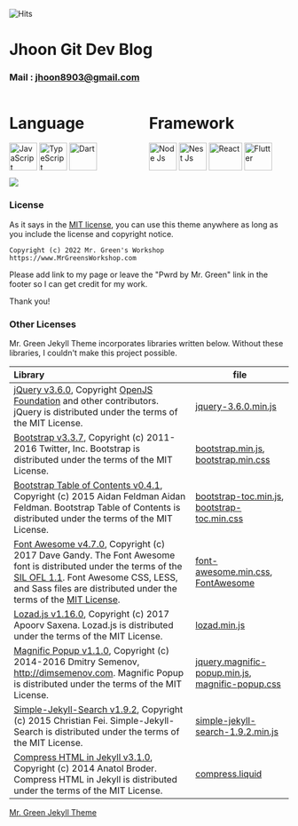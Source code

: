 
![Hits](https://hits.seeyoufarm.com/api/count/incr/badge.svg?url=https%3A%2F%2Fgithub.com%2Fjhoon8903%2Fjhoon8903&count_bg=%23461BE1&title_bg=%23B22AC9&icon=iconify.svg&icon_color=%23FFFFFF&title=HITS%21&edge_flat=false)

# Jhoon Git  Dev Blog

### Mail : [**jhoon8903@gmail.com**](mailto:jhoon8903@gmail.com)

<div style="display: flex; justify-content: space-between; margin-bottom: 10px;">
<div style="flex: 1;">
<h1> Language </h1>
<img src="https://cdn-icons-png.flaticon.com/512/5968/5968292.png" width="50" height="50" alt="JavaScript" />
<img src='https://play-lh.googleusercontent.com/BbuKPu-946B_nkgFYcE4Y-uxbfoUm8SWNM4j7jMWoCS-jk8TFQWeLTfbLsn6umaQn38' width="50" height="50" alt="TypeScript" />
<img src='https://img.icons8.com/color/512/dart.png' width="50" height="50" alt="Dart" /></div>
<div style="flex: 1; ">
<h1> Framework </h1>
<img src="https://cdn.iconscout.com/icon/free/png-256/node-js-1174925.png" width="50" height="50" alt="Node Js" />
<img src="https://static-00.iconduck.com/assets.00/nestjs-icon-512x510-9nvpcyc3.png" width="50" height="50" alt="Nest Js" />
<img src="https://upload.wikimedia.org/wikipedia/commons/thumb/a/a7/React-icon.svg/2300px-React-icon.svg.png" width="60" height="50" alt="React" />
<img src="https://blog.kakaocdn.net/dn/liuIY/btrt6fAFKNp/hZpWyNNdvu2Gy9Q7nukk3K/img.png" width="50" height="50" alt="Flutter" />
</div>
</div>

<div>
<picture>
<source 
  srcset="https://github-readme-stats.vercel.app/api?username=Daniel&show_icons=true&theme=vue"
  media="(prefers-color-scheme: dark)"
/>
<source
  srcset="https://github-readme-stats.vercel.app/api?username=anuraghazra&show_icons=true"
  media="(prefers-color-scheme: light), (prefers-color-scheme: no-preference)"
/>
<img src="https://github-readme-stats.vercel.app/api?username=anuraghazra&show_icons=true" />
</picture>
</div>

### License

As it says in the [MIT license](https://github.com/MrGreensWorkshop/MrGreen-JekyllTheme/blob/main/LICENSE.txt), you can use this theme anywhere as long as you include the license and copyright notice.

`Copyright (c) 2022 Mr. Green's Workshop https://www.MrGreensWorkshop.com`

Please add link to my page or leave the "Pwrd by Mr. Green" link in the footer so I can get credit for my work.

Thank you!

### Other Licenses

Mr. Green Jekyll Theme incorporates libraries written below. Without these libraries, I couldn't make this project possible.

| Library                              | file |
| :----------------------------------- | ---- |
| [jQuery v3.6.0](https://github.com/jquery/jquery/tree/3.6.0), Copyright [OpenJS Foundation](https://openjsf.org) and other contributors. jQuery is distributed under the terms of the MIT License. | [jquery-3.6.0.min.js](https://github.com/MrGreensWorkshop/MrGreen-JekyllTheme/blob/main/assets/js/jquery-3.6.0.min.js) |
| [Bootstrap v3.3.7](https://github.com/twbs/bootstrap/tree/v3.3.7), Copyright (c) 2011-2016 Twitter, Inc. Bootstrap is distributed under the terms of the MIT License. | [bootstrap.min.js](https://github.com/MrGreensWorkshop/MrGreen-JekyllTheme/blob/main/assets/js/bootstrap.min.js), [bootstrap.min.css](assets/css/bootstrap.min.css) |
| [Bootstrap Table of Contents v0.4.1](https://github.com/afeld/bootstrap-toc/tree/v0.4.1), Copyright (c) 2015 Aidan Feldman Aidan Feldman. Bootstrap Table of Contents is distributed under the terms of the MIT License. | [bootstrap-toc.min.js](https://github.com/MrGreensWorkshop/MrGreen-JekyllTheme/blob/main/assets/js/bootstrap-toc.min.js), [bootstrap-toc.min.css](assets/css/bootstrap-toc.min.css) |
| [Font Awesome v4.7.0](https://github.com/FortAwesome/Font-Awesome/tree/v4.7.0), Copyright (c) 2017 Dave Gandy. The Font Awesome font is distributed under the terms of the [SIL OFL 1.1](http://scripts.sil.org/OFL). Font Awesome CSS, LESS, and Sass files are distributed under the terms of the [MIT License](https://opensource.org/licenses/mit-license.html). | [font-awesome.min.css](https://github.com/MrGreensWorkshop/MrGreen-JekyllTheme/blob/main/assets/css/font-awesome.min.css), [FontAwesome](https://github.com/MrGreensWorkshop/MrGreen-JekyllTheme/blob/main/assets/fonts/) |
| [Lozad.js v1.16.0](https://github.com/ApoorvSaxena/lozad.js/tree/v1.16.0), Copyright (c) 2017 Apoorv Saxena. Lozad.js is distributed under the terms of the MIT License. | [lozad.min.js](https://github.com/MrGreensWorkshop/MrGreen-JekyllTheme/blob/main/assets/js/lozad.min.js) |
| [Magnific Popup v1.1.0](https://github.com/dimsemenov/Magnific-Popup/tree/1.1.0), Copyright (c) 2014-2016 Dmitry Semenov, http://dimsemenov.com. Magnific Popup is distributed under the terms of the MIT License. | [jquery.magnific-popup.min.js](https://github.com/MrGreensWorkshop/MrGreen-JekyllTheme/blob/main/assets/js/jquery.magnific-popup.min.js), [magnific-popup.css](assets/css/magnific-popup.css) |
| [Simple-Jekyll-Search v1.9.2](https://github.com/christian-fei/Simple-Jekyll-Search/tree/v1.9.2), Copyright (c) 2015 Christian Fei. Simple-Jekyll-Search is distributed under the terms of the MIT License. | [simple-jekyll-search-1.9.2.min.js](https://github.com/MrGreensWorkshop/MrGreen-JekyllTheme/blob/main/assets/js/simple-jekyll-search-1.9.2.min.js) |
| [Compress HTML in Jekyll v3.1.0](https://github.com/penibelst/jekyll-compress-html/tree/v3.1.0), Copyright (c) 2014 Anatol Broder. Compress HTML in Jekyll is distributed under the terms of the MIT License. | [compress.liquid](https://github.com/MrGreensWorkshop/MrGreen-JekyllTheme/blob/main/_layouts/util/compress.liquid) |

[Mr. Green Jekyll Theme](https://github.com/MrGreensWorkshop/MrGreen-JekyllTheme)
